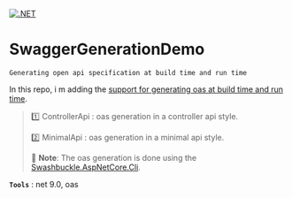 [![.NET](https://github.com/aimenux/SwaggerGenerationDemo/actions/workflows/ci.yml/badge.svg?branch=main)](https://github.com/aimenux/SwaggerGenerationDemo/actions/workflows/ci.yml)

# SwaggerGenerationDemo
```
Generating open api specification at build time and run time
```

In this repo, i m adding the [support for generating oas at build time and run time](https://khalidabuhakmeh.com/generate-aspnet-core-openapi-spec-at-build-time).
>
> :one: ControllerApi : oas generation in a controller api style.
>
> :two: MinimalApi : oas generation in a minimal api style.
> 
> 🚨 **Note**: The oas generation is done using the [Swashbuckle.AspNetCore.Cli](https://www.nuget.org/packages/Swashbuckle.AspNetCore.Cli).
> 

**`Tools`** : net 9.0, oas
